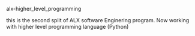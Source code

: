 alx-higher_level_programming

this is the second split of ALX software Enginering program. Now working with 
higher level programming language (Python)
